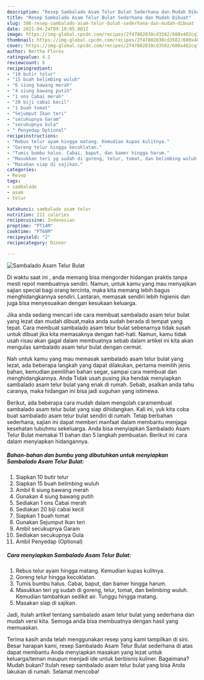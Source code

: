 ```yaml
---
description: "Resep Sambalado Asam Telur Bulat Sederhana dan Mudah Dibuat"
title: "Resep Sambalado Asam Telur Bulat Sederhana dan Mudah Dibuat"
slug: 386-resep-sambalado-asam-telur-bulat-sederhana-dan-mudah-dibuat
date: 2021-04-24T09:19:05.801Z
image: https://img-global.cpcdn.com/recipes/2f47802838cd3582/680x482cq70/sambalado-asam-telur-bulat-foto-resep-utama.jpg
thumbnail: https://img-global.cpcdn.com/recipes/2f47802838cd3582/680x482cq70/sambalado-asam-telur-bulat-foto-resep-utama.jpg
cover: https://img-global.cpcdn.com/recipes/2f47802838cd3582/680x482cq70/sambalado-asam-telur-bulat-foto-resep-utama.jpg
author: Bertha Flores
ratingvalue: 4.1
reviewcount: 8
recipeingredient:
- "10 butir telur"
- "15 buah belimbing wuluh"
- "6 siung bawang merah"
- "4 siung bawang putih"
- "1 ons Cabai merah"
- "20 biji cabai kecil"
- "1 buah tomat"
- "Sejumput Ikan teri"
- "secukupnya Garam"
- "secukupnya Gula"
- " Penyedap Optional"
recipeinstructions:
- "Rebus telur ayam hingga matang. Kemudian kupas kulitnya."
- "Goreng telur hingga kecoklatan."
- "Tumis bumbu halus. Cabai, baput, dan bamer hingga harum."
- "Masukkan teri yg sudah di goreng, telur, tomat, dan belimbing wuluh. Kemudian tambahkan sedikit air. Tunggu hingga matang."
- "Masakan siap di sajikan."
categories:
- Resep
tags:
- sambalado
- asam
- telur

katakunci: sambalado asam telur 
nutrition: 211 calories
recipecuisine: Indonesian
preptime: "PT14M"
cooktime: "PT60M"
recipeyield: "2"
recipecategory: Dinner

---
```



![Sambalado Asam Telur Bulat](https://img-global.cpcdn.com/recipes/2f47802838cd3582/680x482cq70/sambalado-asam-telur-bulat-foto-resep-utama.jpg)

Di waktu  saat ini , anda memang bisa mengorder hidangan praktis tanpa mesti repot membuatnya sendiri. Namun, untuk kamu yang mau menyajikan sajian special bagi orang tercinta, maka kita memang lebih bagus menghidangkannya sendiri. Lantaran, memasak sendiri lebih higienis dan juga bisa menyesuaikan dengan kesukaan keluarga.

Jika anda sedang mencari ide cara membuat sambalado asam telur bulat yang lezat dan mudah dibuat,maka anda sudah berada di tempat yang tepat. Cara membuat sambalado asam telur bulat  sebenarnya tidak susah untuk dibuat jika kita memasaknya dengan hati-hati. Namun, kamu tidak usah risau akan gagal dalam membuatnya 
sebab dalam artikel ini kita akan mengulas sambalado asam telur bulat dengan cermat.  



Nah untuk kamu yang mau memasak sambalado asam telur bulat yang lezat, ada beberapa langkah yang dapat dilakukan, pertama memilih jenis bahan, kemudian pemilihan bahan segar, sampai cara membuat dan menghidangkannya. Anda Tidak usah pusing jika hendak menyiapkan sambalado asam telur bulat yang enak di rumah. Sebab, asalkan anda  tahu caranya, maka hidangan ini bisa jadi suguhan yang istimewa.

Berikut, ada beberapa cara mudah dalam mengolah caramembuat sambalado asam telur bulat yang siap dihidangkan. Kali ini, yuk kita coba buat sambalado asam telur bulat sendiri di rumah. Tetap berbahan sederhana, sajian ini dapat memberi manfaat dalam membantu menjaga kesehatan tubuhmu sekeluarga. Anda bisa menyiapkan Sambalado Asam Telur Bulat memakai 11 bahan dan 5 langkah pembuatan. Berikut ini cara dalam menyiapkan hidangannya.

<!--inarticleads1-->

##### Bahan-bahan dan bumbu yang dibutuhkan untuk menyiapkan Sambalado Asam Telur Bulat:

1. Siapkan 10 butir telur
1. Siapkan 15 buah belimbing wuluh
1. Ambil 6 siung bawang merah
1. Gunakan 4 siung bawang putih
1. Sediakan 1 ons Cabai merah
1. Sediakan 20 biji cabai kecil
1. Siapkan 1 buah tomat
1. Gunakan Sejumput Ikan teri
1. Ambil secukupnya Garam
1. Sediakan secukupnya Gula
1. Ambil  Penyedap (Optional)




<!--inarticleads2-->

##### Cara menyiapkan Sambalado Asam Telur Bulat:

1. Rebus telur ayam hingga matang. Kemudian kupas kulitnya.
1. Goreng telur hingga kecoklatan.
1. Tumis bumbu halus. Cabai, baput, dan bamer hingga harum.
1. Masukkan teri yg sudah di goreng, telur, tomat, dan belimbing wuluh. Kemudian tambahkan sedikit air. Tunggu hingga matang.
1. Masakan siap di sajikan.




Jadi, itulah artikel tentang  sambalado asam telur bulat  yang sederhana dan mudah versi kita. Semoga anda bisa membuatnya dengan hasil yang memuaskan. 

Terima kasih anda telah menggunakan resep yang kami tampilkan di sini. Besar harapan kami, resep  Sambalado Asam Telur Bulat sederhana di atas dapat membantu Anda menyiapkan masakan yang lezat untuk keluarga/teman maupun menjadi ide untuk berbisnis kuliner. Bagaimana? Mudah bukan? Itulah resep sambalado asam telur bulat yang bisa Anda lakukan di rumah. Selamat mencoba!

